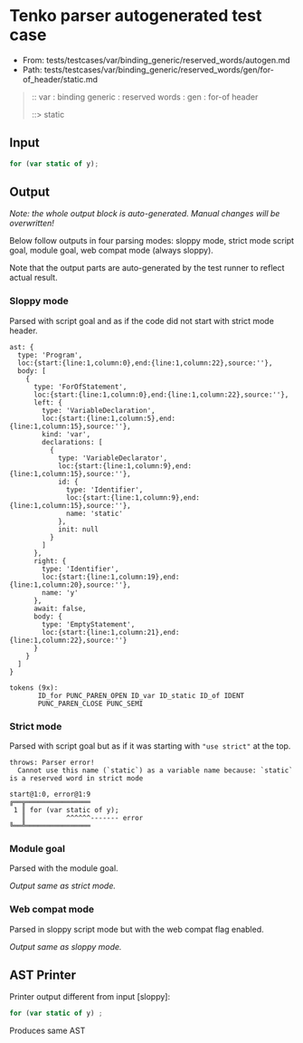 # Tenko parser autogenerated test case

- From: tests/testcases/var/binding_generic/reserved_words/autogen.md
- Path: tests/testcases/var/binding_generic/reserved_words/gen/for-of_header/static.md

> :: var : binding generic : reserved words : gen : for-of header
>
> ::> static

## Input


`````js
for (var static of y);
`````

## Output

_Note: the whole output block is auto-generated. Manual changes will be overwritten!_

Below follow outputs in four parsing modes: sloppy mode, strict mode script goal, module goal, web compat mode (always sloppy).

Note that the output parts are auto-generated by the test runner to reflect actual result.

### Sloppy mode

Parsed with script goal and as if the code did not start with strict mode header.

`````
ast: {
  type: 'Program',
  loc:{start:{line:1,column:0},end:{line:1,column:22},source:''},
  body: [
    {
      type: 'ForOfStatement',
      loc:{start:{line:1,column:0},end:{line:1,column:22},source:''},
      left: {
        type: 'VariableDeclaration',
        loc:{start:{line:1,column:5},end:{line:1,column:15},source:''},
        kind: 'var',
        declarations: [
          {
            type: 'VariableDeclarator',
            loc:{start:{line:1,column:9},end:{line:1,column:15},source:''},
            id: {
              type: 'Identifier',
              loc:{start:{line:1,column:9},end:{line:1,column:15},source:''},
              name: 'static'
            },
            init: null
          }
        ]
      },
      right: {
        type: 'Identifier',
        loc:{start:{line:1,column:19},end:{line:1,column:20},source:''},
        name: 'y'
      },
      await: false,
      body: {
        type: 'EmptyStatement',
        loc:{start:{line:1,column:21},end:{line:1,column:22},source:''}
      }
    }
  ]
}

tokens (9x):
       ID_for PUNC_PAREN_OPEN ID_var ID_static ID_of IDENT
       PUNC_PAREN_CLOSE PUNC_SEMI
`````

### Strict mode

Parsed with script goal but as if it was starting with `"use strict"` at the top.

`````
throws: Parser error!
  Cannot use this name (`static`) as a variable name because: `static` is a reserved word in strict mode

start@1:0, error@1:9
╔══╦════════════════
 1 ║ for (var static of y);
   ║          ^^^^^^------- error
╚══╩════════════════

`````


### Module goal

Parsed with the module goal.

_Output same as strict mode._

### Web compat mode

Parsed in sloppy script mode but with the web compat flag enabled.

_Output same as sloppy mode._

## AST Printer

Printer output different from input [sloppy]:

````js
for (var static of y) ;
````

Produces same AST

